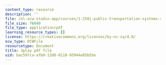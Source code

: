 ```yaml
---
content_type: resource
description: ''
file: /ol-ocw-studio-app/courses/1-258j-public-transportation-systems-spring-2017/bac597caafb013d0011893944e85b55e_wzB8Rhm3xCU.pdf
file_size: 76040
file_type: application/pdf
learning_resource_types: []
license: https://creativecommons.org/licenses/by-nc-sa/4.0/
ocw_type: OCWFile
resourcetype: Document
title: 3play pdf file
uid: bac597ca-afb0-13d0-0118-93944e85b55e
---
```

